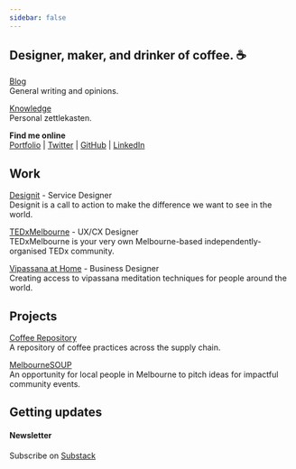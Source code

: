 ```yaml
---
sidebar: false
---
```



## Designer, maker, and drinker of coffee. ☕️

[Blog](/blog/) <br />General writing and opinions.

[Knowledge](/knowledge/) <br />Personal zettlekasten.

**Find me online** <br />[Portfolio](https://connorforsyth.co) | [Twitter](https://twitter.com/connorwforsyth) | [GitHub](https://github.com/connorforsythco) | [LinkedIn](https://www.linkedin.com/in/connorwforsyth/)


## Work

[Designit](https://designit.com) - Service Designer<br />
Designit is a call to action to make the difference we want to see in the world.

[TEDxMelbourne](https://tedxmelbourne.com) - UX/CX Designer<br />
TEDxMelbourne is your very own Melbourne-based independently-organised TEDx community.

[Vipassana at Home](https://www.vipassanaathome.org) - Business Designer<br />
Creating access to vipassana meditation techniques for people around the world.


## Projects

[Coffee Repository](/coffee/)<br />
A repository of coffee practices across the supply chain. 

[MelbourneSOUP](https://www.melbournesoup.com)<br />
An opportunity for local people in Melbourne to pitch ideas for impactful community events.


## Getting updates

#### Newsletter

Subscribe on [Substack](https://connorforsyth.substack.com/subscribe?)